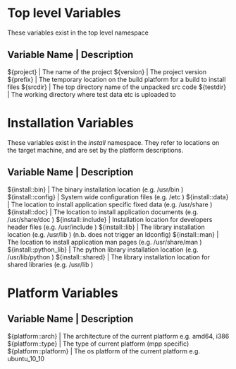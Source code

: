 # Top level Variables #

These variables exist in the top level namespace

Variable Name                     | Description
------------------------------------------------------------------------------------------------------
${project}                        | The name of the project
${version}                        | The project version
${prefix}                         | The temporary location on the build platform for a build to install files
${srcdir}                         | The top directory name of the unpacked src code
${testdir}                        | The working directory where test data etc is uploaded to


# Installation Variables #

These variables exist in the *install* namespace. They refer
to locations on the target machine, and are set by the platform
descriptions.

Variable Name                      | Description
------------------------------------------------------------------------------------------------------
${install::bin}                    | The binary installation location (e.g. /usr/bin )
${install::config}                 | System wide configuration files (e.g. /etc )
${install::data}                   | The location to install application specific fixed data (e.g. /usr/share )
${install::doc}                    | The location to install application documents (e.g. /usr/share/doc )
${install::include}                | Installation location for developers header files (e.g. /usr/include )
${install::lib}                    | The library installation location (e.g. /usr/lib ) (n.b. does not trigger an ldconfig)
${install::man}                    | The location to install application man pages (e.g. /usr/share/man )
${install::python_lib}             | The python library installation location (e.g. /usr/lib/python )
${install::shared}                 | The library installation location for shared libraries (e.g. /usr/lib )

# Platform Variables #

Variable Name                      | Description
------------------------------------------------------------------------------------------------------
${platform::arch}                  | The architecture of the current platform e.g. amd64, i386
${platform::type}                  | The type of current platform (mpp specific)
${platform::platform}              | The os platform of the current platform e.g. ubuntu_10_10
